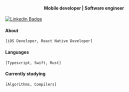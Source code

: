 <h4 align="center">Mobile developer | Software engineer</h4>

   [![Linkedin Badge](https://img.shields.io/badge/-@josymarss-black?style=flat-square&labelColor=white&logo=linkedin&logoColor=black&link=https://www.linkedin.com/in/josemar-silva-550b38124/)](https://www.linkedin.com/in/josemar-silva-550b38124/) 

#### About
   `[iOS Developer, React Native Developer]`

#### Languages
   `[Typescript, Swift, Rust]`

#### Currently studying
   `[Algorithms, Compilers]`

    
